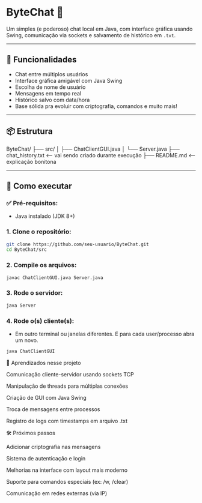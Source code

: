 # ByteChat 💬

Um simples (e poderoso) chat local em Java, com interface gráfica usando Swing, comunicação via sockets e salvamento de histórico em `.txt`.

---

## 🚀 Funcionalidades

- Chat entre múltiplos usuários
- Interface gráfica amigável com Java Swing
- Escolha de nome de usuário
- Mensagens em tempo real
- Histórico salvo com data/hora
- Base sólida pra evoluir com criptografia, comandos e muito mais!

---

## 📦 Estrutura

ByteChat/
├── src/
│   ├── ChatClientGUI.java
│   └── Server.java
├── chat_history.txt      <-- vai sendo criado durante execução
├── README.md             <-- explicação bonitona



---

## 🧪 Como executar

### ✅ Pré-requisitos:
- Java instalado (JDK 8+)

### 1. Clone o repositório:
```bash
git clone https://github.com/seu-usuario/ByteChat.git
cd ByteChat/src
```
### 2. Compile os arquivos:
```bash
javac ChatClientGUI.java Server.java
```
### 3. Rode o servidor:
```bash
java Server
```
### 4. Rode o(s) cliente(s):
- Em outro terminal ou janelas diferentes. E para cada user/processo abra um novo.
```bash
java ChatClientGUI
```

🧠 Aprendizados nesse projeto

Comunicação cliente-servidor usando sockets TCP

Manipulação de threads para múltiplas conexões

Criação de GUI com Java Swing

Troca de mensagens entre processos

Registro de logs com timestamps em arquivo .txt


🛠 Próximos passos

 Adicionar criptografia nas mensagens

 Sistema de autenticação e login

 Melhorias na interface com layout mais moderno

 Suporte para comandos especiais (ex: /w, /clear)

 Comunicação em redes externas (via IP)



